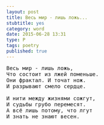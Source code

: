 ```yaml
---
layout: post
title: Весь мир - лишь ложь...
stubtitle: yes
category: word
date: 2015-06-28 13:31
type: P
tags: poetry
published: true
---
```


<pre>
Весь мир - лишь ложь,
Что состоит из лжей поменьше.
Они фрактал. И точат нож.
И разрывают смело сердце.

И нити между жизнями сожгут,
И судьбы грубо перемесят.
А всё лишь потому, что лгут
И знать не знают весен.
</pre>
